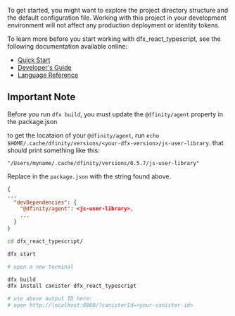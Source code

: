 
To get started, you might want to explore the project directory structure and the default configuration file. Working with this project in your development environment will not affect any production deployment or identity tokens.

To learn more before you start working with dfx_react_typescript, see the following documentation available online:

- [Quick Start](https://sdk.dfinity.org/developers-guide/quickstart.html)
- [Developer's Guide](https://sdk.dfinity.org/developers-guide)
- [Language Reference](https://sdk.dfinity.org/language-guide)

## Important Note

Before you run `dfx build`, you must update the `@dfinity/agent` property in the package.json

to get the locataion of your `@dfinity/agent`, run `echo $HOME/.cache/dfinity/versions/<your-dfx-version>/js-user-library`. that should print something like this:

`"/Users/myname/.cache/dfinity/versions/0.5.7/js-user-library"`

Replace <js-user-library> in the `package.json` with the string found above.

```json
{
...
  "devDependencies": {
    "@dfinity/agent": <js-user-library>,
    ...
  }
}

```

```bash
cd dfx_react_typescript/

dfx start

# open a new terminal

dfx build
dfx install canister dfx_react_typescript

# use above output ID here:
# open http://localhost:8000/?canisterId=<your-canister-id>
```
